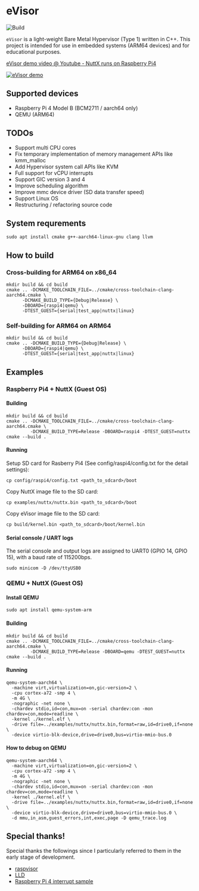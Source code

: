 # eVisor
![Build](https://github.com/HidenoriMatsubayashi/evisor/workflows/Build/badge.svg)

`eVisor` is a light-weight Bare Metal Hypervisor (Type 1) written in C++. This project is intended for use in embedded systems (ARM64 devices) and for educational purposes.

[eVisor demo video @ Youtube - NuttX runs on Raspberry Pi4](https://www.youtube.com/watch?v=A7E2ucZHLO0)

[![eVisor demo](https://user-images.githubusercontent.com/62131389/236593400-03de6bf3-6b06-41fe-b855-702fefc4a87d.png)](https://www.youtube.com/watch?v=A7E2ucZHLO0)

## Supported devices

- Raspberry Pi 4 Model B (BCM2711 / aarch64 only)
- QEMU (ARM64)

## TODOs

- Support multi CPU cores
- Fix temporary implementation of memory management APIs like kmm_malloc
- Add Hypervisor system call APIs like KVM
- Full support for vCPU interrupts
- Support GIC version 3 and 4
- Improve scheduling algorithm
- Improve mmc device driver (SD data transfer speed)
- Support Linux OS
- Restructuring / refactoring source code

## System requrements

```shell
sudo apt install cmake g++-aarch64-linux-gnu clang llvm
```

## How to build

### Cross-building for ARM64 on x86_64

```shell
mkdir build && cd build
cmake .. -DCMAKE_TOOLCHAIN_FILE=../cmake/cross-toolchain-clang-aarch64.cmake \
      -DCMAKE_BUILD_TYPE={Debug|Release} \
      -DBOARD={raspi4|qemu} \
      -DTEST_GUEST={serial|test_app|nuttx|linux}
```

### Self-building for ARM64 on ARM64

```shell
mkdir build && cd build
cmake .. -DCMAKE_BUILD_TYPE={Debug|Release} \
      -DBOARD={raspi4|qemu} \
      -DTEST_GUEST={serial|test_app|nuttx|linux}
```

## Examples

### Raspberry Pi4 + NuttX (Guest OS)

#### Building

```shell
mkdir build && cd build
cmake .. -DCMAKE_TOOLCHAIN_FILE=../cmake/cross-toolchain-clang-aarch64.cmake \
         -DCMAKE_BUILD_TYPE=Release -DBOARD=raspi4 -DTEST_GUEST=nuttx
cmake --build .
```

#### Running

Setup SD card for Rasberry Pi4 (See config/raspi4/config.txt for the detail settings):
```shell
cp config/raspi4/config.txt <path_to_sdcard>/boot
```

Copy NuttX image file to the SD card:
```shell
cp examples/nuttx/nuttx.bin <path_to_sdcard>/boot
```

Copy eVisor image file to the SD card:
```shell
cp build/kernel.bin <path_to_sdcard>/boot/kernel.bin
```

#### Serial console / UART logs

The serial console and output logs are assigned to UART0 (GPIO 14, GPIO 15), with a baud rate of 115200bps.

```
sudo minicom -D /dev/ttyUSB0

```

### QEMU + NuttX (Guest OS)

#### Install QEMU

```shell
sudo apt install qemu-system-arm 
```

#### Building

```shell
mkdir build && cd build
cmake .. -DCMAKE_TOOLCHAIN_FILE=../cmake/cross-toolchain-clang-aarch64.cmake \
         -DCMAKE_BUILD_TYPE=Release -DBOARD=qemu -DTEST_GUEST=nuttx
cmake --build .
```

#### Running

```shell
qemu-system-aarch64 \
  -machine virt,virtualization=on,gic-version=2 \
  -cpu cortex-a72 -smp 4 \
  -m 4G \
  -nographic -net none \
  -chardev stdio,id=con,mux=on -serial chardev:con -mon chardev=con,mode=readline \
  -kernel ./kernel.elf \
  -drive file=../examples/nuttx/nuttx.bin,format=raw,id=drive0,if=none \
  -device virtio-blk-device,drive=drive0,bus=virtio-mmio-bus.0
```

#### How to debug on QEMU

```shell
qemu-system-aarch64 \
  -machine virt,virtualization=on,gic-version=2 \
  -cpu cortex-a72 -smp 4 \
  -m 4G \
  -nographic -net none \
  -chardev stdio,id=con,mux=on -serial chardev:con -mon chardev=con,mode=readline \
  -kernel ./kernel.elf \
  -drive file=../examples/nuttx/nuttx.bin,format=raw,id=drive0,if=none \
  -device virtio-blk-device,drive=drive0,bus=virtio-mmio-bus.0 \
  -d mmu,in_asm,guest_errors,int,exec,page -D qemu_trace.log
```

## Special thanks!

Special thanks the followings since I particularly referred to them in the early stage of development.

- [raspvisor](https://github.com/matsud224/raspvisor)
- [LLD](https://github.com/rockytriton/LLD)
- [Raspberry Pi 4 interrupt sample](https://github.com/tnishinaga/baremetal_pi4_irq_sample)
